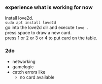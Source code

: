 ### experience what is working for now

install love2d.  
`sudo apt install love2d`  
go into the love2d dir and execute `love .`  
press space to draw a new card.  
press 1 or 2 or 3 or 4 to put card on the table.  

### 2do

- networking
- gamelogic
- catch errors like
    - no card available
